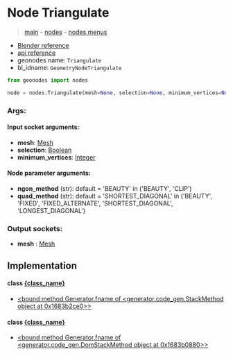 # Node Triangulate

> [main](../structure.md) - [nodes](nodes.md) - [nodes menus](nodes_menus.md)

- [Blender reference](https://docs.blender.org/manual/en/latest/modeling/geometry_nodes/mesh/triangulate.html)
- [api reference](https://docs.blender.org/api/current/bpy.types.GeometryNodeTriangulate.html)
- geonodes name: `Triangulate`
- bl_idname: `GeometryNodeTriangulate`

```python
from geonodes import nodes

node = nodes.Triangulate(mesh=None, selection=None, minimum_vertices=None, ngon_method='BEAUTY', quad_method='SHORTEST_DIAGONAL')
```

### Args:

#### Input socket arguments:

- **mesh**: [Mesh](Mesh.md)
- **selection**: [Boolean](Boolean.md)
- **minimum_vertices**: [Integer](Integer.md)

#### Node parameter arguments:

- **ngon_method** (str): default = 'BEAUTY' in ('BEAUTY', 'CLIP')
- **quad_method** (str): default = 'SHORTEST_DIAGONAL' in ('BEAUTY', 'FIXED', 'FIXED_ALTERNATE', 'SHORTEST_DIAGONAL', 'LONGEST_DIAGONAL')

### Output sockets:

- **mesh** : [Mesh](Mesh.md)

## Implementation

#### class [{class_name}]({class_name}.md)

 - [<bound method Generator.fname of <generator.code_gen.StackMethod object at 0x1683b2ce0>>](Mesh.md#triangulate)
#### class [{class_name}]({class_name}.md)

 - [<bound method Generator.fname of <generator.code_gen.DomStackMethod object at 0x1683b0880>>](Face.md#triangulate)
